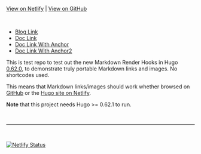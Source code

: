 
[View on Netlify](https://portable-hugo-links.netlify.com/) | [View on GitHub](https://github.com/bep/portable-hugo-links/)

<br/>

* [Blog Link](/blog/p1/index.md)
* [Doc Link](/docs/d1.md)
* [Doc Link With Anchor](/docs/d1.md#anchor)
* [Doc Link With Anchor2](/docs/d1.md#anchor2)

This is test repo to test out the new Markdown Render Hooks in Hugo [0.62.0](https://gohugo.io/news/0.62.0-relnotes/), to demonstrate truly portable Markdown links and images. No shortcodes used.

This means that Markdown links/images should work whether browsed on [GitHub](https://github.com/bep/portable-hugo-links/) or the [Hugo site on Netlify](https://portable-hugo-links.netlify.com/).

**Note** that this project needs Hugo >= 0.62.1 to run.

<br/>
<hr/>
<br/>

[![Netlify Status](https://api.netlify.com/api/v1/badges/558b566f-bd70-42bc-b0f6-4bb1847138dd/deploy-status)](https://app.netlify.com/sites/portable-hugo-links/deploys)
